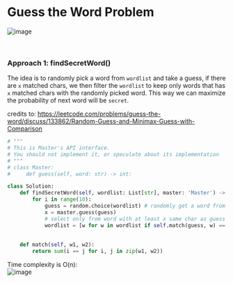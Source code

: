 # Guess the Word Problem

![image](https://user-images.githubusercontent.com/25105806/136274216-6459ea8e-2d61-48ba-b28c-e09d970950a3.png)


<br />

### Approach 1: findSecretWord()
The idea is to randomly pick a word from `wordlist` and take a guess, if there are `x` matched chars, we then filter the `wordlist` to keep only words that has `x` matched chars with the randomly picked word. This way we can maximize the probability of next word will be `secret`.

credits to: https://leetcode.com/problems/guess-the-word/discuss/133862/Random-Guess-and-Minimax-Guess-with-Comparison

```python
# """
# This is Master's API interface.
# You should not implement it, or speculate about its implementation
# """
# class Master:
#     def guess(self, word: str) -> int:

class Solution:
    def findSecretWord(self, wordlist: List[str], master: 'Master') -> None:
        for i in range(10):
            guess = random.choice(wordlist) # randomly get a word from wordlist
            x = master.guess(guess)
            # select only from word with at least x same char as guess to maximize prob
            wordlist = [w for w in wordlist if self.match(guess, w) == x]
        
        
    def match(self, w1, w2):
        return sum(i == j for i, j in zip(w1, w2))  
```

Time complexity is O(n):\
![image](https://user-images.githubusercontent.com/25105806/136274625-090e323e-72c1-4d9e-b578-f577d2f95562.png)

